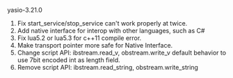 yasio-3.21.0
1. Fix start_service/stop_service can't work properly at twice.
2. Add native interface for interop with other languages, such as C#
3. Fix lua5.2 or lua5.3 for c++11 compile error.
4. Make transport pointer more safe for Native Interface.
5. Change script API: ibstream.read_v, obstream.write_v default behavior to use 7bit encoded int as length field.
6. Remove script API: ibstream.read_string, obstream.write_string


